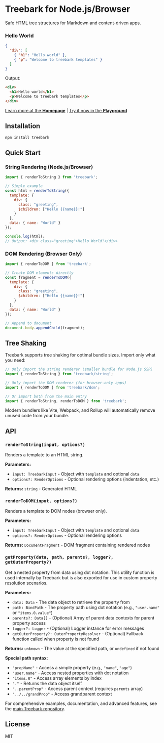 # Treebark for Node.js/Browser

Safe HTML tree structures for Markdown and content-driven apps.

### Hello World

```json
{
  "div": [
    { "h1": "Hello world" },
    { "p": "Welcome to treebark templates" }
  ]
}
```

Output:
```html
<div>
  <h1>Hello world</h1>
  <p>Welcome to treebark templates</p>
</div>
```

[Learn more at the **Homepage**](https://danmarshall.github.io/treebark/) | [Try it now in the **Playground**](https://danmarshall.github.io/treebark/playground)

## Installation

```bash
npm install treebark
```

## Quick Start

### String Rendering (Node.js/Browser)

```javascript
import { renderToString } from 'treebark';

// Simple example
const html = renderToString({
  template: {
    div: {
      class: "greeting",
      $children: ["Hello {{name}}!"]
    }
  },
  data: { name: "World" }
});

console.log(html);
// Output: <div class="greeting">Hello World!</div>
```

### DOM Rendering (Browser Only)

```javascript
import { renderToDOM } from 'treebark';

// Create DOM elements directly
const fragment = renderToDOM({
  template: {
    div: {
      class: "greeting",
      $children: ["Hello {{name}}!"]
    }
  },
  data: { name: "World" }
});

// Append to document
document.body.appendChild(fragment);
```

## Tree Shaking

Treebark supports tree shaking for optimal bundle sizes. Import only what you need:

```javascript
// Only import the string renderer (smaller bundle for Node.js SSR)
import { renderToString } from 'treebark/string';

// Only import the DOM renderer (for browser-only apps)
import { renderToDOM } from 'treebark/dom';

// Or import both from the main entry
import { renderToString, renderToDOM } from 'treebark';
```

Modern bundlers like Vite, Webpack, and Rollup will automatically remove unused code from your bundle.

## API

### `renderToString(input, options?)`

Renders a template to an HTML string.

**Parameters:**
- `input: TreebarkInput` - Object with `template` and optional `data`
- `options?: RenderOptions` - Optional rendering options (indentation, etc.)

**Returns:** `string` - Generated HTML

### `renderToDOM(input, options?)`

Renders a template to DOM nodes (browser only).

**Parameters:**
- `input: TreebarkInput` - Object with `template` and optional `data`  
- `options?: RenderOptions` - Optional rendering options

**Returns:** `DocumentFragment` - DOM fragment containing rendered nodes

### `getProperty(data, path, parents?, logger?, getOuterProperty?)`

Get a nested property from data using dot notation. This utility function is used internally by Treebark but is also exported for use in custom property resolution scenarios.

**Parameters:**
- `data: Data` - The data object to retrieve the property from
- `path: BindPath` - The property path using dot notation (e.g., `"user.name"` or `"items.0.value"`)
- `parents?: Data[]` - (Optional) Array of parent data contexts for parent property access
- `logger?: Logger` - (Optional) Logger instance for error messages
- `getOuterProperty?: OuterPropertyResolver` - (Optional) Fallback function called when property is not found

**Returns:** `unknown` - The value at the specified path, or `undefined` if not found

**Special path syntax:**
- `"propName"` - Access a simple property (e.g., `"name"`, `"age"`)
- `"user.name"` - Access nested properties with dot notation
- `"items.0"` - Access array elements by index
- `"."` - Returns the data object itself
- `"..parentProp"` - Access parent context (requires `parents` array)
- `"../../grandProp"` - Access grandparent context

For comprehensive examples, documentation, and advanced features, see the [main Treebark repository](https://github.com/danmarshall/treebark).

## License

MIT
